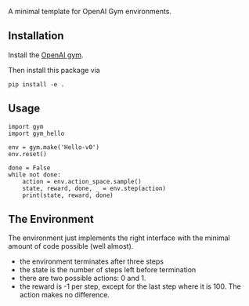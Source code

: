 A minimal template for OpenAI Gym environments.

## Installation

Install the [OpenAI gym](https://gym.openai.com/docs/).

Then install this package via

```
pip install -e .
```

## Usage

```
import gym
import gym_hello

env = gym.make('Hello-v0')
env.reset()

done = False
while not done:
    action = env.action_space.sample()
    state, reward, done, _ = env.step(action)
    print(state, reward, done)
```


## The Environment

The environment just implements the right interface with the minimal amount of code possible (well almost).
- the environment terminates after three steps
- the state is the number of steps left before termination
- there are two possible actions: 0 and 1.
- the reward is -1 per step, except for the last step where it is 100. The action makes no difference.
